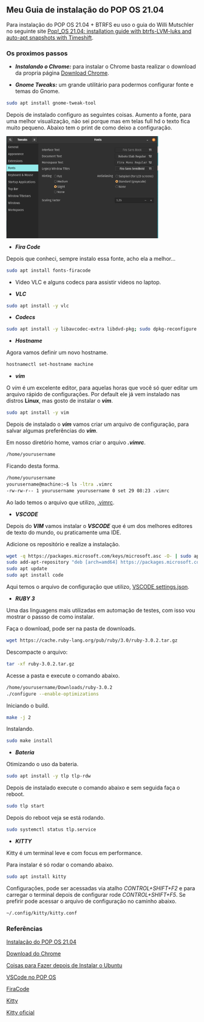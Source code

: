 ## Meu Guia de instalação do POP OS 21.04

Para instalação do POP OS 21.04 + BTRFS eu uso o guia do Willi Mutschler no seguinte site [Pop!_OS 21.04: installation guide with btrfs-LVM-luks and auto-apt snapshots with Timeshift](https://mutschler.eu/linux/install-guides/pop-os-btrfs-21-04/).

### Os proximos passos

*  ***Instalando o Chrome:*** para instalar o Chrome basta realizar o download da propria página [Download Chrome](https://www.google.com/chrome/?brand=BNSD&gclid=EAIaIQobChMIg-qt_-ai8wIVDgaRCh02qQ1LEAAYASAAEgIGePD_BwE&gclsrc=aw.ds).

* ***Gnome Tweaks:*** um grande utilitário para podermos configurar fonte e temas do Gnome.

```bash
sudo apt install gnome-tweak-tool 
```
Depois de instalado configuro as seguintes coisas.
Aumento a fonte, para uma melhor visualização, não sei porque mas em telas full hd o texto fica muito pequeno. Abaixo tem o print de como deixo a configuração.



<img align="center" src="https://github.com/landex/Linux/blob/main/POP_OS_21_04/IMAGES/Screenshot%20from%202021-09-28%2020-24-54.png" alt="drawing" width="400"/>



* ***Fira Code***

Depois que conheci, sempre instalo essa fonte, acho ela a melhor...

```bash
sudo apt install fonts-firacode
```

* Video VLC e alguns codecs para assistir videos no laptop.

* ***VLC***

```bash
sudo apt install -y vlc
```

* ***Codecs***

```bash
sudo apt install -y libavcodec-extra libdvd-pkg; sudo dpkg-reconfigure libdvd-pkg
```

* ***Hostname***

Agora vamos definir um novo hostname.

```bash
hostnamectl set-hostname machine
```

* ***vim***

O *vim* é um excelente editor, para aquelas horas que você só quer editar um arquivo rápido de configurações. Por default ele já vem instalado nas distros **Linux**, mas gosto de instalar o ***vim***.

```bash
sudo apt install -y vim
```

Depois de instalado o ***vim*** vamos criar um arquivo de configuração, para salvar algumas preferências do ***vim***.

Em nosso diretório home, vamos criar o arquivo ***.vimrc***.

```bash
/home/yourusername
```

Ficando desta forma.

```bash
/home/yourusername
yourusername@machine:~$ ls -ltra .vimrc 
-rw-rw-r-- 1 yourusername yourusername 0 set 29 08:23 .vimrc
```

Ao lado temos o arquivo que utilizo, [.vimrc](https://github.com/landex/Linux/blob/main/POP_OS_21_04/FILE/vimrc).

* ***VSCODE***

Depois do ***VIM*** vamos instalar o ***VSCODE*** que é um dos melhores editores de texto do mundo, ou praticamente uma IDE.

Adicione os repositório e realize a instalação.

```bash
wget -q https://packages.microsoft.com/keys/microsoft.asc -O- | sudo apt-key add -
sudo add-apt-repository "deb [arch=amd64] https://packages.microsoft.com/repos/vscode stable main"
sudo apt update
sudo apt install code
```

Aqui temos o arquivo de configuração que utilizo, [VSCODE settings.json](https://github.com/landex/Linux/blob/main/POP_OS_21_04/FILE/settings.json).


* ***RUBY 3***

Uma das linguagens mais utilizadas em automação de testes, com isso vou mostrar o passso de como instalar.

Faça o download, pode ser na pasta de downloads.

```bash
wget https://cache.ruby-lang.org/pub/ruby/3.0/ruby-3.0.2.tar.gz
```

Descompacte o arquivo:

```bash
tar -xf ruby-3.0.2.tar.gz
```

Acesse a pasta e execute o comando abaixo.
```bash
/home/yourusername/Downloads/ruby-3.0.2
./configure --enable-optimizations
```

Iniciando o build.

```bash
make -j 2
```
Instalando.

```bash
sudo make install
```

* ***Bateria***

Otimizando o uso da bateria.

```bash
sudo apt install -y tlp tlp-rdw
``` 

Depois de instalado execute o comando abaixo e sem seguida faça o reboot.

```bash
sudo tlp start
```

Depois do reboot veja se está rodando.

```bash
sudo systemctl status tlp.service
```

* ***KITTY***

Kitty é um terminal leve e com focus em performance.

Para instalar é só rodar o comando abaixo.

```bash
sudo apt install kitty
```

Configurações, pode ser acessadas via atalho *CONTROL+SHIFT+F2* e para carregar o terminal depois de configurar rode *CONTROL+SHIFT+F5*.
Se prefirir pode acessar o arquivo de configuração no caminho abaixo.

```bash
~/.config/kitty/kitty.conf
```

### Referências

[Instalação do POP OS 21.04](https://mutschler.eu/linux/install-guides/pop-os-btrfs-21-04/)

[Download do Chrome](https://www.google.com/chrome/?brand=BNSD&gclid=EAIaIQobChMIg-qt_-ai8wIVDgaRCh02qQ1LEAAYASAAEgIGePD_BwE&gclsrc=aw.ds)

[Coisas para Fazer depois de Instalar o Ubuntu](https://mutschler.eu/linux/install-guides/ubuntu-post-install/)

[VSCode no POP OS](https://www.codegrepper.com/code-examples/shell/how+to+install+vs+code+in+pop+os)

[FiraCode](https://dev.to/josuerodriguez98/installing-firacode-on-windows-and-ubuntu-1fn1)

[Kitty](https://connectwww.com/how-to-install-kitty-on-ubuntu-kitty-terminal-emulator/61186/)

[Kitty oficial](https://sw.kovidgoyal.net/kitty/conf/)

